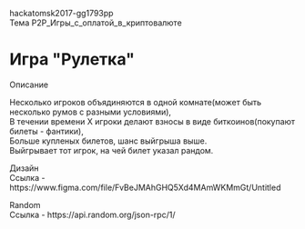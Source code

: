 hackatomsk2017-gg1793pp </br>
Тема P2P_Игры_с_оплатой_в_криптовалюте</br>
# Игра "Рулетка" </br>
<p>Описание</p>
Несколько игроков объядиняются в одной комнате(может быть несколько румов с разными условиями), </br>
В течении времени X игроки делают взносы в виде биткоинов(покупают билеты - фантики), </br>
Больше купленых билетов, шанс выйгрыша выше. </br>
Выйгрывает тот игрок, на чей билет указал рандом. </br></p>
 Дизайн </br>
Ссылка - https://www.figma.com/file/FvBeJMAhGHQ5Xd4MAmWKMmGt/Untitled </br></p>
<p> Random <br>
Ссылка - https://api.random.org/json-rpc/1/ </br>
